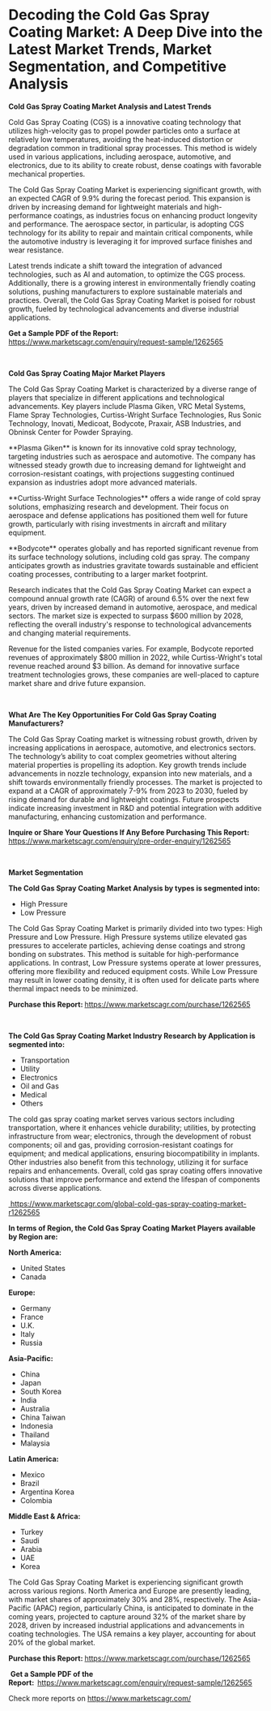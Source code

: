 <p><h1>Decoding the Cold Gas Spray Coating Market: A Deep Dive into the Latest Market Trends, Market Segmentation, and Competitive Analysis</h1></p><p><strong>Cold Gas Spray Coating Market Analysis and Latest Trends</strong></p>
<p><p>Cold Gas Spray Coating (CGS) is a innovative coating technology that utilizes high-velocity gas to propel powder particles onto a surface at relatively low temperatures, avoiding the heat-induced distortion or degradation common in traditional spray processes. This method is widely used in various applications, including aerospace, automotive, and electronics, due to its ability to create robust, dense coatings with favorable mechanical properties.</p><p>The Cold Gas Spray Coating Market is experiencing significant growth, with an expected CAGR of 9.9% during the forecast period. This expansion is driven by increasing demand for lightweight materials and high-performance coatings, as industries focus on enhancing product longevity and performance. The aerospace sector, in particular, is adopting CGS technology for its ability to repair and maintain critical components, while the automotive industry is leveraging it for improved surface finishes and wear resistance.</p><p>Latest trends indicate a shift toward the integration of advanced technologies, such as AI and automation, to optimize the CGS process. Additionally, there is a growing interest in environmentally friendly coating solutions, pushing manufacturers to explore sustainable materials and practices. Overall, the Cold Gas Spray Coating Market is poised for robust growth, fueled by technological advancements and diverse industrial applications.</p></p>
<p><strong>Get a Sample PDF of the Report:&nbsp;</strong> <a href="https://www.marketscagr.com/enquiry/request-sample/1262565?utm_campaign=3508&utm_medium=2&utm_source=Github&utm_content=ia&utm_term=08042025&utm_id=cold-gas-spray-coating">https://www.marketscagr.com/enquiry/request-sample/1262565</a></p>
<p>&nbsp;</p>
<p><strong>Cold Gas Spray Coating Major Market Players</strong></p>
<p><p>The Cold Gas Spray Coating Market is characterized by a diverse range of players that specialize in different applications and technological advancements. Key players include Plasma Giken, VRC Metal Systems, Flame Spray Technologies, Curtiss-Wright Surface Technologies, Rus Sonic Technology, Inovati, Medicoat, Bodycote, Praxair, ASB Industries, and Obninsk Center for Powder Spraying.</p><p>**Plasma Giken** is known for its innovative cold spray technology, targeting industries such as aerospace and automotive. The company has witnessed steady growth due to increasing demand for lightweight and corrosion-resistant coatings, with projections suggesting continued expansion as industries adopt more advanced materials.</p><p>**Curtiss-Wright Surface Technologies** offers a wide range of cold spray solutions, emphasizing research and development. Their focus on aerospace and defense applications has positioned them well for future growth, particularly with rising investments in aircraft and military equipment. </p><p>**Bodycote** operates globally and has reported significant revenue from its surface technology solutions, including cold gas spray. The company anticipates growth as industries gravitate towards sustainable and efficient coating processes, contributing to a larger market footprint.</p><p>Research indicates that the Cold Gas Spray Coating Market can expect a compound annual growth rate (CAGR) of around 6.5% over the next few years, driven by increased demand in automotive, aerospace, and medical sectors. The market size is expected to surpass $600 million by 2028, reflecting the overall industry's response to technological advancements and changing material requirements.</p><p>Revenue for the listed companies varies. For example, Bodycote reported revenues of approximately $800 million in 2022, while Curtiss-Wright's total revenue reached around $3 billion. As demand for innovative surface treatment technologies grows, these companies are well-placed to capture market share and drive future expansion.</p></p>
<p>&nbsp;</p>
<p><strong>What Are The Key Opportunities For Cold Gas Spray Coating Manufacturers?</strong></p>
<p><p>The Cold Gas Spray Coating market is witnessing robust growth, driven by increasing applications in aerospace, automotive, and electronics sectors. The technology’s ability to coat complex geometries without altering material properties is propelling its adoption. Key growth trends include advancements in nozzle technology, expansion into new materials, and a shift towards environmentally friendly processes. The market is projected to expand at a CAGR of approximately 7-9% from 2023 to 2030, fueled by rising demand for durable and lightweight coatings. Future prospects indicate increasing investment in R&D and potential integration with additive manufacturing, enhancing customization and performance.</p></p>
<p><strong>Inquire or Share Your Questions If Any Before Purchasing This Report:</strong> <a href="https://www.marketscagr.com/enquiry/pre-order-enquiry/1262565?utm_campaign=3508&utm_medium=2&utm_source=Github&utm_content=ia&utm_term=08042025&utm_id=cold-gas-spray-coating">https://www.marketscagr.com/enquiry/pre-order-enquiry/1262565</a></p>
<p>&nbsp;</p>
<p><strong>Market Segmentation</strong></p>
<p><strong>The Cold Gas Spray Coating Market Analysis by types is segmented into:</strong></p>
<p><ul><li>High Pressure</li><li>Low Pressure</li></ul></p>
<p><p>The Cold Gas Spray Coating Market is primarily divided into two types: High Pressure and Low Pressure. High Pressure systems utilize elevated gas pressures to accelerate particles, achieving dense coatings and strong bonding on substrates. This method is suitable for high-performance applications. In contrast, Low Pressure systems operate at lower pressures, offering more flexibility and reduced equipment costs. While Low Pressure may result in lower coating density, it is often used for delicate parts where thermal impact needs to be minimized.</p></p>
<p><strong>Purchase this Report:&nbsp;</strong><a href="https://www.marketscagr.com/purchase/1262565?utm_campaign=3508&utm_medium=2&utm_source=Github&utm_content=ia&utm_term=08042025&utm_id=cold-gas-spray-coating">https://www.marketscagr.com/purchase/1262565</a></p>
<p>&nbsp;</p>
<p><strong>The Cold Gas Spray Coating Market Industry Research by Application is segmented into:</strong></p>
<p><ul><li>Transportation</li><li>Utility</li><li>Electronics</li><li>Oil and Gas</li><li>Medical</li><li>Others</li></ul></p>
<p><p>The cold gas spray coating market serves various sectors including transportation, where it enhances vehicle durability; utilities, by protecting infrastructure from wear; electronics, through the development of robust components; oil and gas, providing corrosion-resistant coatings for equipment; and medical applications, ensuring biocompatibility in implants. Other industries also benefit from this technology, utilizing it for surface repairs and enhancements. Overall, cold gas spray coating offers innovative solutions that improve performance and extend the lifespan of components across diverse applications.</p></p>
<p><a href="https://www.marketscagr.com/global-cold-gas-spray-coating-market-r1262565?utm_campaign=3508&utm_medium=2&utm_source=Github&utm_content=ia&utm_term=08042025&utm_id=cold-gas-spray-coating">&nbsp;https://www.marketscagr.com/global-cold-gas-spray-coating-market-r1262565</a></p>
<p><strong>In terms of Region, the Cold Gas Spray Coating Market Players available by Region are:</strong></p>
<p>
    <p> <strong> North America: </strong>
        <ul>
            <li>United States</li>
            <li>Canada</li>
        </ul>
        </p> 
    <p> <strong> Europe: </strong>
        <ul>
            <li>Germany</li>
            <li>France</li>
            <li>U.K.</li>
            <li>Italy</li>
            <li>Russia</li>
        </ul>
        </p> 
    <p> <strong> Asia-Pacific: </strong>
        <ul>
            <li>China</li>
            <li>Japan</li>
            <li>South Korea</li>
            <li>India</li>
            <li>Australia</li>
            <li>China Taiwan</li>
            <li>Indonesia</li>
            <li>Thailand</li>
            <li>Malaysia</li>
        </ul>
        </p> 
    <p> <strong> Latin America: </strong>
        <ul>
            <li>Mexico</li>
            <li>Brazil</li>
            <li>Argentina Korea</li>
            <li>Colombia</li>
        </ul>
        </p> 
    <p> <strong> Middle East & Africa: </strong>
        <ul>
            <li>Turkey</li>
            <li>Saudi</li>
            <li>Arabia</li>
            <li>UAE</li>
            <li>Korea</li>
        </ul>
    </p>
    </p>
<p><p>The Cold Gas Spray Coating Market is experiencing significant growth across various regions. North America and Europe are presently leading, with market shares of approximately 30% and 28%, respectively. The Asia-Pacific (APAC) region, particularly China, is anticipated to dominate in the coming years, projected to capture around 32% of the market share by 2028, driven by increased industrial applications and advancements in coating technologies. The USA remains a key player, accounting for about 20% of the global market.</p></p>
<p><strong>Purchase this Report: </strong><a href="https://www.marketscagr.com/purchase/1262565?utm_campaign=3508&utm_medium=2&utm_source=Github&utm_content=ia&utm_term=08042025&utm_id=cold-gas-spray-coating">https://www.marketscagr.com/purchase/1262565</a></p>
<p>&nbsp;<strong>Get a Sample PDF of the Report:&nbsp;&nbsp;</strong><a href="https://www.marketscagr.com/enquiry/request-sample/1262565?utm_campaign=3508&utm_medium=2&utm_source=Github&utm_content=ia&utm_term=08042025&utm_id=cold-gas-spray-coating">https://www.marketscagr.com/enquiry/request-sample/1262565</a></p>
<p><strong></strong></p>
<p>Check more reports on <a href="https://www.marketscagr.com/?utm_campaign=3508&utm_medium=2&utm_source=Github&utm_content=ia&utm_term=08042025&utm_id=cold-gas-spray-coating">https://www.marketscagr.com/</a></p>